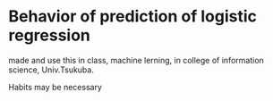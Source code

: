 # Behavior of prediction of logistic regression

made and use this in class, machine lerning, in college of information science, Univ.Tsukuba.  

Habits may be necessary
